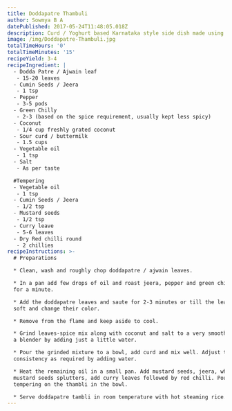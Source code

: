 ```yaml
---
title: Doddapatre Thambuli
author: Sowmya B A
datePublished: 2017-05-24T11:48:05.018Z
description: Curd / Yoghurt based Karnataka style side dish made using doddapatre leaf
image: /img/Doddapatre-Thambuli.jpg
totalTimeHours: '0'
totalTimeMinutes: '15'
recipeYield: 3-4
recipeIngredient: |
  - Dodda Patre / Ajwain leaf
   - 15-20 leaves
  - Cumin Seeds / Jeera
   - 1 tsp
  - Pepper
   - 3-5 pods
  - Green Chilly
   - 2-3 (based on the spice requirement, usually kept less spicy)
  - Coconut
   - 1/4 cup freshly grated coconut
  - Sour curd / buttermilk
   - 1.5 cups
  - Vegetable oil
   - 1 tsp
  - Salt
   - As per taste

  #Tempering
  - Vegetable oil
   - 1 tsp
  - Cumin Seeds / Jeera
   - 1/2 tsp
  - Mustard seeds
   - 1/2 tsp
  - Curry leave
   - 5-6 leaves
  - Dry Red chilli round
   - 2 chillies
recipeInstructions: >-
  # Preparations

  * Clean, wash and roughly chop doddapatre / ajwain leaves.

  * In a pan add few drops of oil and roast jeera, pepper and green chilli. Fry
  for a minute.

  * Add the doddapatre leaves and saute for 2-3 minutes or till the leaves turn
  soft and change their color.

  * Remove from the flame and keep aside to cool.

  * Grind leaves-spice mix along with coconut and salt to a very smooth paste in
  a blender by adding just a little water.

  * Pour the grinded mixture to a bowl, add curd and mix well. Adjust the
  consistency as required by adding water.

  * Heat the remaining oil in a small pan. Add mustard seeds, jeera, when
  mustard seeds splutters, add curry leaves followed by red chilli. Pour the
  tempering on the thambli in the bowl.

  * Serve doddapatre tambli in room temperature with hot steaming rice.
---
```




